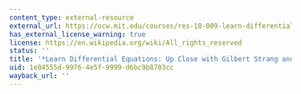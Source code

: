 ```yaml
---
content_type: external-resource
external_url: https://ocw.mit.edu/courses/res-18-009-learn-differential-equations-up-close-with-gilbert-strang-and-cleve-moler-fall-2015
has_external_license_warning: true
license: https://en.wikipedia.org/wiki/All_rights_reserved
status: ''
title: '*Learn Differential Equations: Up Close with Gilbert Strang and Cleve Moler*'
uid: 1e04555d-9976-4e5f-9999-d6bc9b8703cc
wayback_url: ''
---
```

